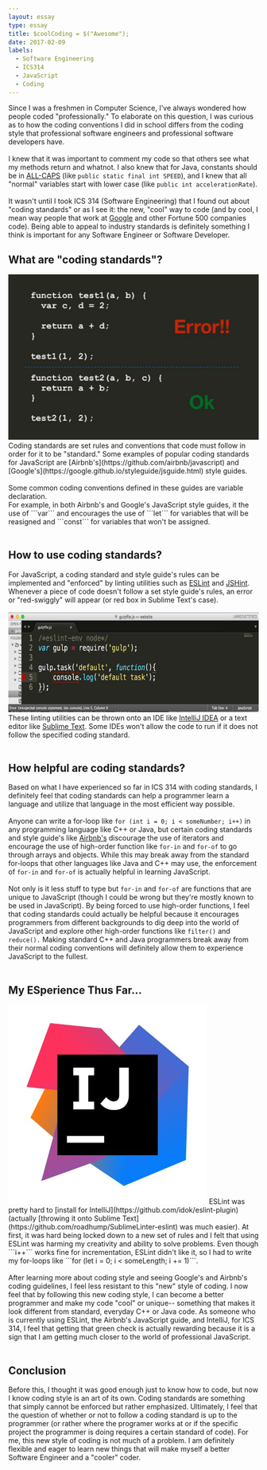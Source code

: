 ```yaml
---
layout: essay
type: essay
title: $coolCoding = $("Awesome");
date: 2017-02-09
labels:
  - Software Engineering
  - ICS314
  - JavaScript
  - Coding 
---
```

Since I was a freshmen in Computer Science, I've always wondered how people coded "professionally." To elaborate on this question, I was curious as to how the coding conventions I did in school differs from the coding style that professional software engineers and professional software developers have. <br><br>
I knew that it was important to comment my code so that others see what my methods return and whatnot. I also knew that for Java, constants should be in [ALL-CAPS](https://www.java-tips.org/java-se-tips-100019/24-java-lang/802-how-do-i-declare-a-constant-in-java.html) (like ```public static final int SPEED```), and I knew that all "normal" variables start with lower case (like ```public int accelerationRate```). <br><br>
It wasn't until I took ICS 314 (Software Engineering) that I found out about "coding standards" or as I see it: the new, "cool" way to code (and by cool, I mean way people that work at [Google](https://github.com/google/styleguide) and other Fortune 500 companies code). Being able to appeal to industry standards is definitely something I think is important for any Software Engineer or Software Developer. 

## What are "coding standards"?
<img class="ui medium right floated image" src="../images/standards.png">
Coding standards are set rules and conventions that code must follow in order for it to be "standard." Some examples of popular coding standards for JavaScript are [Airbnb's](https://github.com/airbnb/javascript) and [Google's](https://google.github.io/styleguide/jsguide.html) style guides.<br><br>
Some common coding conventions defined in these guides are variable declaration. <br>
For example, in both Airbnb's and Google's JavaScript style guides, it the use of ```var``` and encourages the use of ```let``` for variables that will be reasigned and ```const``` for variables that won't be assigned. <br><br>

## How to use coding standards?
For JavaScript, a coding standard and style guide's rules can be implemented and "enforced" by linting utilities such as [ESLint](http://eslint.org/) and [JSHint](http://jshint.com/). Whenever a piece of code doesn't follow a set style guide's rules, an error or "red-swiggly" will appear (or red box in Sublime Text's case).<br><br>
<img height="200" width="600" src="../images/lint.png"><br>
These linting utilities can be thrown onto an IDE like [IntelliJ IDEA](https://www.jetbrains.com/idea/) or a text editor like [Sublime Text](https://www.sublimetext.com/). Some IDEs won't allow the code to run if it does not follow the specified coding standard.<br><br>

## How helpful are coding standards?
Based on what I have experienced so far in ICS 314 with coding standards, I definitely feel that coding standards can help a programmer learn a language and utilize that language in the most efficient way possible. <br><br>
Anyone can write a for-loop like ```for (int i = 0; i < someNumber; i++)``` in any programming language like C++ or Java, but certain coding standards and style guide's like [Airbnb's](https://github.com/airbnb/javascript#iterators--nope) discourage the use of iterators and encourage the use of high-order function like ```for-in``` and ```for-of``` to go through arrays and objects. While this may break away from the standard for-loops that other languages like Java and C++ may use, the enforcement of ```for-in``` and ```for-of``` is actually helpful in learning JavaScript. <br><br>
Not only is it less stuff to type but ```for-in``` and ```for-of``` are functions that are unique to JavaScript (though I could be wrong but they're mostly known to be used in JavaScript). By being forced to use high-order functions, I feel that coding standards could actually be helpful because it encourages programmers from different backgrounds to dig deep into the world of JavaScript and explore other high-order functions like ```filter()``` and ```reduce().``` Making standard C++ and Java programmers break away from their normal coding conventions will definitely allow them to experience JavaScript to the fullest.<br><br>

## My ESperience Thus Far...
<img class="ui medium right floated image" src="../images/ide.jpg">
ESLint was pretty hard to [install for IntelliJ](https://github.com/idok/eslint-plugin) (actually [throwing it onto Sublime Text](https://github.com/roadhump/SublimeLinter-eslint) was much easier). At first, it was hard being locked down to a new set of rules and I felt that using ESLint was harming my creativity and ability to solve problems. Even though ```i++``` works fine for incrementation, ESLint didn't like it, so I had to write my for-loops like ```for (let i = 0; i < someLength; i += 1)```.
<br><br>
After learning more about coding style and seeing Google's and Airbnb's coding guidelines, I feel less resistant to this "new" style of coding. I now feel that by following this new coding style, I can become a better programmer and make my code "cool" or unique-- something that makes it look different from standard, everyday C++ or Java code. As someone who is currently using ESLint, the Airbnb's JavaScript guide, and IntelliJ, for ICS 314, I feel that getting that green check is actually rewarding because it is a sign that I am getting much closer to the world of professional JavaScript. <br><br>

## Conclusion
Before this, I thought it was good enough just to know how to code, but now I know coding style is an art of its own. Coding standards are something that simply cannot be enforced but rather emphasized. Ultimately, I feel that the question of whether or not to follow a coding standard is up to the programmer (or rather where the programer works at or if the specific project the programmer is doing requires a certain standard of code). For me, this new style of coding is not much of a problem. I am definitely flexible and eager to learn new things that will make myself a better Software Engineer and a "cooler" coder. 